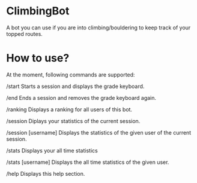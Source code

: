 # ClimbingBot
A bot you can use if you are into climbing/bouldering to keep track of your topped routes.

# How to use?

At the moment, following commands are supported:

/start
Starts a session and displays the grade keyboard.

/end
Ends a session and removes the grade keyboard again.

/ranking
Displays a ranking for all users of this bot.

/session
Diplays your statistics of the current session.

/session [username]
Displays the statistics of the given user of the current session.

/stats
Displays your all time statistics

/stats [username]
Displays the all time statistics of the given user.

/help
Displays this help section.
